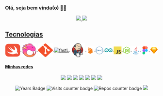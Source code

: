 ### Olá, seja bem vinda(o) 👋🏼

<div align="center">
  <a href="https://github.com/AnTonhoLAB">
  <img height="180em" src="https://github-readme-stats.vercel.app/api?username=AnTonhoLAB&show_icons=true&theme=cobalt&count_private=true"/>
  <img height="180em" src="https://github-readme-stats.vercel.app/api/top-langs/?username=AnTonhoLAB&layout=compact&langs_count=7&theme=cobalt"/>
</div>
  
## Tecnologias
<div style="display: inline_block">
  <img align="center" alt="swift" height="45" width="50" src="https://raw.githubusercontent.com/devicons/devicon/master/icons/swift/swift-original.svg">
  <img align="center" alt="RxSwift" height="45" width="50" src="https://github.com/ReactiveX/RxSwift/blob/main/assets/RxSwift_Logo.png">
  <img align="center" alt="git" height="45" width="50" src="https://raw.githubusercontent.com/devicons/devicon/master/icons/git/git-original.svg">
  <img align="center" alt="fastL" height="40" width="40" src="https://seeklogo.com/images/F/fastlane-logo-6CA0B0B428-seeklogo.com.png">
  <img align="center" alt="jenks" height="45" width="50" src="https://raw.githubusercontent.com/devicons/devicon/master/icons/jenkins/jenkins-original.svg">
  
  
  <img align="center" alt="fireb" height="26" width="26" src="https://github.com/devicons/devicon/blob/master/icons/firebase/firebase-plain.svg" >
  <img align="center" alt="objc" height="26" width="26" src="https://raw.githubusercontent.com/devicons/devicon/master/icons/objectivec/objectivec-plain.svg" >
  <img align="center" alt="arduino" height="26" width="26" src="https://raw.githubusercontent.com/devicons/devicon/master/icons/arduino/arduino-original.svg">
  <img align="center" alt="js" height="26" width="26" src="https://raw.githubusercontent.com/devicons/devicon/master/icons/javascript/javascript-original.svg">
  <img align="center" alt="node" height="26" width="26" src="https://raw.githubusercontent.com/devicons/devicon/master/icons/nodejs/nodejs-original.svg">
  <img align="center" alt="java" height="26" width="26" src="https://raw.githubusercontent.com/devicons/devicon/master/icons/java/java-original.svg">
  <img align="center" alt="figma" height="26" width="26" src="https://raw.githubusercontent.com/devicons/devicon/master/icons/figma/figma-original.svg">
  <img align="center" alt="sketch" height="26" width="26" src="https://github.com/devicons/devicon/blob/master/icons/sketch/sketch-original.svg">
</div>
  
###
#### Minhas redes
<div align="center" > 
  <a href="https://www.linkedin.com/in/georgegomees/" target="_blank"><img src="https://img.shields.io/badge/-LinkedIn-%230077B5?style=for-the-badge&logo=linkedin&logoColor=white" target="_blank"></a> 
  <a href="https://medium.com/@AnTonhoLAB" target="_blank"><img src="https://img.shields.io/badge/Medium-ffffff?style=for-the-badge&logo=Medium&logoColor=black" target="_blank"></a> 
  <a href="https://www.twitch.tv/antonholab" target="_blank"><img src="https://img.shields.io/badge/Twitch-9146FF?style=for-the-badge&logo=twitch&logoColor=white" target="_blank"></a>
  <a href="https://www.youtube.com/channel/UC9LsqbQH0RINyf1WhzZxPnA" target="_blank"><img src="https://img.shields.io/badge/YouTube-FF0000?style=for-the-badge&logo=youtube&logoColor=white" target="_blank"></a>
  <a href="https://discord.gg/c658ZJGjE2" target="_blank"><img src="https://img.shields.io/badge/Discord-7289DA?style=for-the-badge&logo=discord&logoColor=white" target="_blank"></a> 
  <a href="https://www.instagram.com/antonholab/" target="_blank"><img src="https://img.shields.io/badge/-Instagram-%23E4405F?style=for-the-badge&logo=instagram&logoColor=white" target="_blank"></a>
  <a href="https://twitter.com/AnTonhoLAB" target="_blank"><img src="https://img.shields.io/badge/Twitter-1DA1F2?style=for-the-badge&logo=twitter&logoColor=white" target="_blank"></a> 
</div>

<p align="center">
  <img src="https://badges.pufler.dev/years/AnTonhoLAB" alt="Years Badge" />
  <img src="https://badges.pufler.dev/visits/AnTonhoLAB/AnTonhoLAB" alt="Visits counter badge" />
  <img src="https://badges.pufler.dev/repos/AnTonhoLAB" alt="Repos counter badge" />
  <img src="https://badges.pufler.dev/commits/monthly/AnTonhoLAB">
</p>
